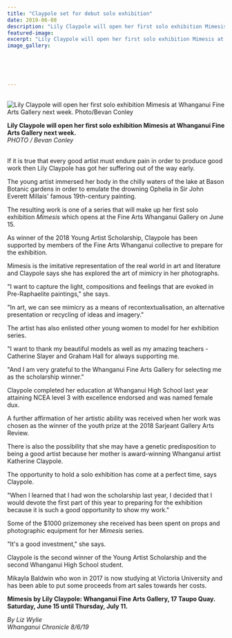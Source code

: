 ```yaml
---
title: "Claypole set for debut solo exhibition"
date: 2019-06-08
description: "Lily Claypole will open her first solo exhibition Mimesis at Whanganui Fine Arts Gallery next week..."
featured-image: 
excerpt: "Lily Claypole will open her first solo exhibition Mimesis at Whanganui Fine Arts Gallery next week."
image_gallery:
    
    
    
    
    
---
```


<p>&nbsp;<img src="https://www.nzherald.co.nz/resizer/E2ScloC_ZAe75gcYqSZwiJwdH78=/620x349/smart/filters:quality(70)/arc-anglerfish-syd-prod-nzme.s3.amazonaws.com/public/GVUZW6D72BDHNCDXPMK5JF5J7A.jpg" alt="Lily Claypole will open her first solo exhibition Mimesis at Whanganui Fine Arts Gallery next week. Photo/Bevan Conley" /></p>
<p><span><strong>Lily Claypole will open her first solo exhibition Mimesis at Whanganui Fine Arts Gallery next week.</strong> <br /><em>PHOTO / Bevan Conley</em></span></p>
<p><br />If it is true that every good artist must endure pain in order to produce good work then Lily Claypole has got her suffering out of the way early.</p>
<p>The young artist immersed her body in the chilly waters of the lake at Bason Botanic gardens in order to emulate the drowning Ophelia in Sir John Everett Millais' famous 19th-century painting.</p>
<p>The resulting work is one of a series that will make up her first solo exhibition&nbsp;<em>Mimesis</em>&nbsp;which opens at the Fine Arts Whanganui Gallery on June 15.</p>
<p>As winner of the 2018 Young Artist Scholarship, Claypole has been supported by members of the Fine Arts Whanganui collective to prepare for the exhibition.</p>
<p>Mimesis is the imitative representation of the real world in art and literature and Claypole says she has explored the art of mimicry in her photographs.</p>
<p>"I want to capture the light, compositions and feelings that are evoked in Pre-Raphaelite paintings," she says.</p>
<p>"In art, we can see mimicry as a means of recontextualisation, an alternative presentation or recycling of ideas and imagery."</p>
<p>The artist has also enlisted other young women to model for her exhibition series.</p>
<p>"I want to thank my beautiful models as well as my amazing teachers - Catherine Slayer and Graham Hall for always supporting me.</p>
<p>"And I am very grateful to the Whanganui Fine Arts Gallery for selecting me as the scholarship winner."</p>
<p>Claypole completed her education at Whanganui High School last year attaining NCEA level 3 with excellence endorsed and was named female dux.</p>
<p>A further affirmation of her artistic ability was received when her work was chosen as the winner of the youth prize at the 2018 Sarjeant Gallery Arts Review.</p>
<p>There is also the possibility that she may have a genetic predisposition to being a good artist because her mother is award-winning Whanganui artist Katherine Claypole.</p>
<p>The opportunity to hold a solo exhibition has come at a perfect time, says Claypole.</p>
<p>"When I learned that I had won the scholarship last year, I decided that I would devote the first part of this year to preparing for the exhibition because it is such a good opportunity to show my work."</p>
<p>Some of the $1000 prizemoney she received has been spent on props and photographic equipment for her&nbsp;<em>Mimesis</em>&nbsp;series.</p>
<div class="element element-rawhtml ">
<p>"It's a good investment," she says.</p>
<p>Claypole is the second winner of the Young Artist Scholarship and the second Whanganui High School student.</p>
</div>
<p>Mikayla Baldwin who won in 2017 is now studying at Victoria University and has been able to put some proceeds from art sales towards her costs.</p>
<p><strong>Mimesis by Lily Claypole: Whanganui Fine Arts Gallery, 17 Taupo Quay. Saturday, June 15 until Thursday, July 11.</strong></p>
<p><span><em>By Liz Wylie<br />Whanganui Chronicle 8/6/19</em></span></p>

